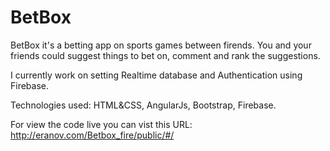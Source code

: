 # BetBox

BetBox it's a betting app on sports games between firends.
You and your friends could suggest things to bet on, comment and rank the suggestions.

I currently work on setting Realtime database and Authentication using Firebase. 

Technologies used: HTML&CSS, AngularJs, Bootstrap, Firebase.

For view the code live you can vist this URL:
http://eranov.com/Betbox_fire/public/#/

